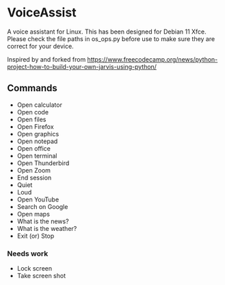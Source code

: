 # VoiceAssist

A voice assistant for Linux.  This has been designed for Debian 11 Xfce.  Please check the file paths in os_ops.py before use to make sure they are correct for your device.

Inspired by and forked from https://www.freecodecamp.org/news/python-project-how-to-build-your-own-jarvis-using-python/

## Commands

- Open calculator
- Open code
- Open files
- Open Firefox
- Open graphics
- Open notepad
- Open office
- Open terminal
- Open Thunderbird
- Open Zoom
- End session
- Quiet
- Loud
- Open YouTube
- Search on Google
- Open maps
- What is the news? 
- What is the weather?
- Exit (or) Stop

### Needs work
- Lock screen
- Take screen shot
